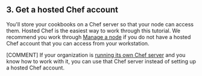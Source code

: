 ## 3. Get a hosted Chef account

You'll store your cookbooks on a Chef server so that your node can access them. Hosted Chef is the easiest way to work through this tutorial. We recommend you work through [Manage a node](/manage-a-node/rhel/) if you do not have a hosted Chef account that you can access from your workstation.

[COMMENT] If your organization is [running its own Chef server](https://downloads.chef.io/chef-server/) and you know how to work with it, you can use that Chef server instead of setting up a hosted Chef account.  
